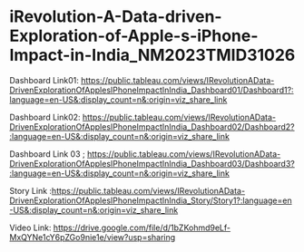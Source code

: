 # iRevolution-A-Data-driven-Exploration-of-Apple-s-iPhone-Impact-in-India_NM2023TMID31026

Dashboard Link01: https://public.tableau.com/views/IRevolutionAData-DrivenExplorationOfApplesIPhoneImpactInIndia_Dashboard01/Dashboard1?:language=en-US&:display_count=n&:origin=viz_share_link

Dashboard Link02: https://public.tableau.com/views/IRevolutionAData-DrivenExplorationOfApplesIPhoneImpactInIndia_Dashboard02/Dashboard2?:language=en-US&:display_count=n&:origin=viz_share_link

Dashboard Link 03 ; https://public.tableau.com/views/IRevolutionAData-DrivenExplorationOfApplesIPhoneImpactInIndia_Dashboard03/Dashboard3?:language=en-US&:display_count=n&:origin=viz_share_link

Story Link :https://public.tableau.com/views/IRevolutionAData-DrivenExplorationOfApplesIPhoneImpactInIndia_Story/Story1?:language=en-US&:display_count=n&:origin=viz_share_link

Video Link: https://drive.google.com/file/d/1bZKohmd9eLf-MxQYNe1cY6pZGo9nie1e/view?usp=sharing
